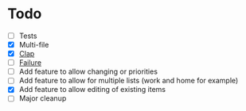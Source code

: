 # Todo

- [ ] Tests
- [x] Multi-file
- [x] [Clap](https://github.com/clap-rs/clap)
- [ ] [Failure](https://github.com/rust-lang-nursery/failure)
- [ ] Add feature to allow changing or priorities
- [ ] Add feature to allow for multiple lists (work and home for example)
- [x] Add feature to allow editing of existing items
- [ ] Major cleanup
